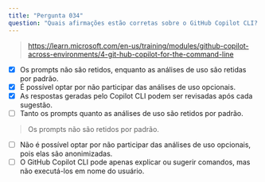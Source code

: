 ```yaml
---
title: "Pergunta 034"
question: "Quais afirmações estão corretas sobre o GitHub Copilot CLI? (Selecione três.)"
---
```




> https://learn.microsoft.com/en-us/training/modules/github-copilot-across-environments/4-git-hub-copilot-for-the-command-line
- [x] Os prompts não são retidos, enquanto as análises de uso são retidas por padrão.
- [x] É possível optar por não participar das análises de uso opcionais.
- [x] As respostas geradas pelo Copilot CLI podem ser revisadas após cada sugestão.
- [ ] Tanto os prompts quanto as análises de uso são retidos por padrão.
> Os prompts não são retidos por padrão.
- [ ] Não é possível optar por não participar das análises de uso opcionais, pois elas são anonimizadas.
- [ ] O GitHub Copilot CLI pode apenas explicar ou sugerir comandos, mas não executá-los em nome do usuário.
